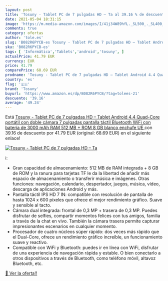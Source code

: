 ```yaml
---
layout: post
title: 'Tosuny - Tablet PC de 7 pulgadas HD – Ta al 39.16 % de descuento'
date: 2021-05-04 18:31:15
image: 'https://m.media-amazon.com/images/I/41j34W89hfL._SL500_._SL400_.jpg'
comments: true
category: ofertas
author: 'tole.es'
slug: 'B082R6PYCB-es Tosuny - Tablet PC de 7 pulgadas HD – Tablet Android 4.4...'
sku: 'B082R6PYCB-es'
tags: [ 'Informática','Tablets','android','tosuny', ]
actualPrice: 41.79 EUR
currency: EUR
price: 41.79
comparePrice: 68.69 EUR
prodname: 'Tosuny - Tablet PC de 7 pulgadas HD – Tablet Android 4.4 Quad-Core portátil con doble cámara  7 pulgadas  pantalla táctil  Bluetooth  WiFi con batería de 3000 mAh  RAM 512 MB + ROM 8 GB  blanco  enchufe UE '
country: 'es'
flag: '🇪🇸'
brand: 'Tosuny'
buyurl: 'https://www.amazon.es/dp/B082R6PYCB/?tag=tolees-21'
descuento: '39.16'
average: '49.24'
---
```


Está [Tosuny - Tablet PC de 7 pulgadas HD – Tablet Android 4.4 Quad-Core portátil con doble cámara  7 pulgadas  pantalla táctil  Bluetooth  WiFi con batería de 3000 mAh  RAM 512 MB + ROM 8 GB  blanco  enchufe UE ](https://www.amazon.es/dp/B082R6PYCB/?tag=tolees-21) con 39.16 de descuento por 41.79 EUR (original: 68.69 EUR) en el siguiente enlace!

[![Tosuny - Tablet PC de 7 pulgadas HD – Ta](https://m.media-amazon.com/images/I/41j34W89hfL._SL500_._SL400_.jpg)](https://www.amazon.es/dp/B082R6PYCB/?tag=tolees-21)

ℹ️:

- Gran capacidad de almacenamiento: 512 MB de RAM integrada + 8 GB de ROM y la ranura para tarjetas TF le da la libertad de añadir más espacio de almacenamiento o transferir música e imágenes. Otras funciones: navegación, calendario, despertador, juegos, música, vídeo, descarga de aplicaciones Android y más.
- Pantalla táctil IPS HD 7 IN: compatible con resolución de pantalla de hasta 1024 x 600 píxeles que ofrece el mejor rendimiento gráfico. Suave y sensible al tacto.
- Cámara dual integrada: frontal de 0,3 MP + trasera de 0,3 MP. Puedes disfrutar de selfies, compartir momentos felices con tus amigos, familia a través de la chat en vivo. También la cámara trasera permite capturar impresionantes escenarios en cualquier momento.
- Procesador de cuatro núcleos súper rápido: dos veces más rápido que el Dual-Core, ofrece un rendimiento gráfico increíble, un funcionamiento suave y reactivo.
- Compatible con WiFi y Bluetooth: puedes ir en línea con WiFi, disfrutar de una experiencia de navegación rápida y estable. O bien conectarlo a otros dispositivos a través de Bluetooth, como teléfono móvil, altavoz Bluetooth, etc.

[🛒 Ver la oferta!!](https://www.amazon.es/dp/B082R6PYCB/?tag=tolees-21)
